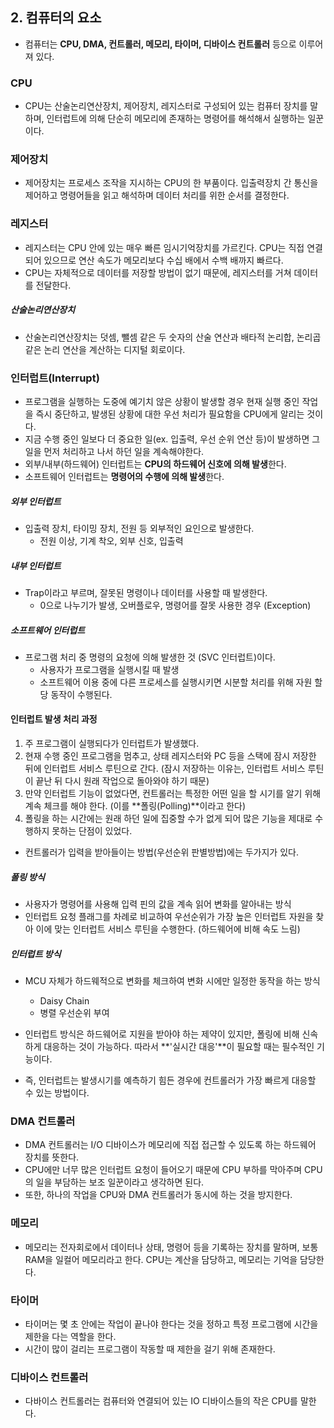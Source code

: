 ## 2. 컴퓨터의 요소
- 컴퓨터는 **CPU, DMA, 컨트롤러, 메모리, 타이머, 디바이스 컨트롤러** 등으로 이루어져 있다.

### CPU
- CPU는 산술논리연산장치, 제어장치, 레지스터로 구성되어 있는 컴퓨터 장치를 말하며, 인터럽트에 의해 단순히 메모리에 존재하는 명령어를 해석해서 실행하는 일꾼이다.

### 제어장치
- 제어장치는 프로세스 조작을 지시하는 CPU의 한 부품이다. 입출력장치 간 통신을 제어하고 명령어들을 읽고 해석하며 데이터 처리를 위한 순서를 결정한다.

### 레지스터
- 레지스터는 CPU 안에 있는 매우 빠른 임시기억장치를 가르킨다. CPU는 직접 연결되어 있으므로 연산 속도가 메모리보다 수십 배에서 수백 배까지 빠르다.
- CPU는 자체적으로 데이터를 저장할 방법이 없기 때문에, 레지스터를 거쳐 데이터를 전달한다.

##### 산술논리연산장치
- 산술논리연산장치는 덧셈, 뺄셈 같은 두 숫자의 산술 연산과 배타적 논리합, 논리곱 같은 논리 연산을 계산하는 디지털 회로이다.

### 인터럽트(Interrupt)
- 프로그램을 실행하는 도중에 예기치 않은 상황이 발생할 경우 현재 실행 중인 작업을 즉시 중단하고, 발생된 상황에 대한 우선 처리가 필요함을 CPU에게 알리는 것이다.
- 지금 수행 중인 일보다 더 중요한 일(ex. 입출력, 우선 순위 연산 등)이 발생하면 그 일을 먼저 처리하고 나서 하던 일을 계속해야한다.
- 외부/내부(하드웨어) 인터럽트는 **CPU의 하드웨어 신호에 의해 발생**한다.
- 소프트웨어 인터럽트는 **명령어의 수행에 의해 발생**한다.

##### 외부 인터럽트
- 입출력 장치, 타이밍 장치, 전원 등 외부적인 요인으로 발생한다.
    - 전원 이상, 기계 착오, 외부 신호, 입출력

##### 내부 인터럽트
- Trap이라고 부르며, 잘못된 명령이나 데이터를 사용할 때 발생한다.
    - 0으로 나누기가 발생, 오버플로우, 명령어를 잘못 사용한 경우 (Exception)

##### 소프트웨어 인터럽트
- 프로그램 처리 중 명령의 요청에 의해 발생한 것 (SVC 인터럽트)이다.
    - 사용자가 프로그램을 실행시킬 때 발생
    - 소프트웨어 이용 중에 다른 프로세스를 실행시키면 시분할 처리를 위해 자원 할당 동작이 수행된다.

#### 인터럽트 발생 처리 과정
1. 주 프로그램이 실행되다가 인터럽트가 발생했다.
2. 현재 수행 중인 프로그램을 멈추고, 상태 레지스터와 PC 등을 스택에 잠시 저장한 뒤에 인터럽트 서비스 루틴으로 간다. (잠시 저장하는 이유는, 인터럽트 서비스 루틴이 끝난 뒤 다시 원래 작업으로 돌아와야 하기 때문)
3. 만약 인터럽트 기능이 없었다면, 컨트롤러는 특정한 어떤 일을 할 시기를 알기 위해 계속 체크를 해야 한다. (이를 **폴링(Polling)**이라고 한다)
4. 폴링을 하는 시간에는 원래 하던 일에 집중할 수가 없게 되어 많은 기능을 제대로 수행하지 못하는 단점이 있었다.

- 컨트롤러가 입력을 받아들이는 방법(우선순위 판별방법)에는 두가지가 있다.

##### 폴링 방식
- 사용자가 명령어를 사용해 입력 핀의 값을 계속 읽어 변화를 알아내는 방식
- 인터럽트 요청 플래그를 차례로 비교하여 우선순위가 가장 높은 인터럽트 자원을 찾아 이에 맞는 인터럽트 서비스 루틴을 수행한다. (하드웨어에 비해 속도 느림)

##### 인터럽트 방식
- MCU 자체가 하드웨적으로 변화를 체크하여 변화 시에만 일정한 동작을 하는 방식
    - Daisy Chain
    - 병렬 우선순위 부여

- 인터럽트 방식은 하드웨어로 지원을 받아야 하는 제약이 있지만, 폴링에 비해 신속하게 대응하는 것이 가능하다. 따라서 **'실시간 대응'**이 필요할 때는 필수적인 기능이다.
- 즉, 인터럽트는 발생시기를 예측하기 힘든 경우에 컨트롤러가 가장 빠르게 대응할 수 있는 방법이다.

### DMA 컨트롤러
- DMA 컨트롤러는 I/O 디바이스가 메모리에 직접 접근할 수 있도록 하는 하드웨어 장치를 뜻한다. 
- CPU에만 너무 많은 인터럽트 요청이 들어오기 때문에 CPU 부하를 막아주며 CPU의 일을 부담하는 보조 일꾼이라고 생각하면 된다. 
- 또한, 하나의 작업을 CPU와 DMA 컨트롤러가 동시에 하는 것을 방지한다.

### 메모리
- 메모리는 전자회로에서 데이터나 상태, 명령어 등을 기록하는 장치를 말하며, 보통 RAM을 일컬어 메모리라고 한다. CPU는 계산을 담당하고, 메모리는 기억을 담당한다.

### 타이머
- 타이머는 몇 초 안에는 작업이 끝나야 한다는 것을 정하고 특정 프로그램에 시간을 제한을 다는 역할을 한다.
- 시간이 많이 걸리는 프로그램이 작동할 때 제한을 걸기 위해 존재한다.

### 디바이스 컨트롤러
- 다바이스 컨트롤러는 컴퓨터와 연결되어 있는 IO 디바이스들의 작은 CPU를 말한다.

